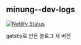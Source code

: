 ## minung--dev-logs

[![Netlify Status](https://api.netlify.com/api/v1/badges/a1743898-b101-4b03-bef9-ab6bbd9ca012/deploy-status)](https://app.netlify.com/sites/minung-dev-logs/deploys)

gatsby로 만든 블로그 새 버전
